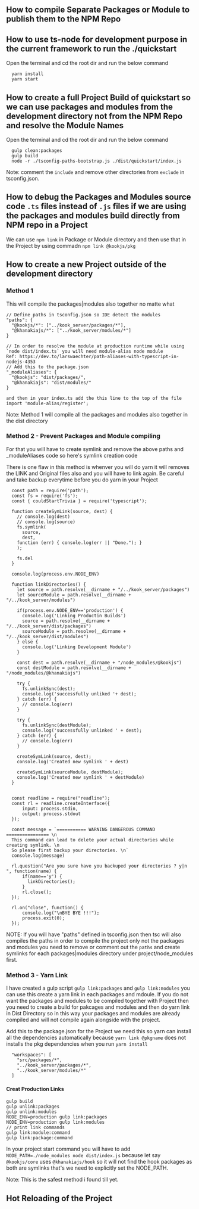 ## How to compile Separate Packages or Module to publish them to the NPM Repo


## How to use ts-node for development purpose in the current framework to run the ./quickstart
Open the terminal and cd the root dir and run the below command
```
  yarn install
  yarn start
```

## How to create a full Project Build of quickstart so we can use packages and modules from the development directory not from the NPM Repo and resolve the Module Names
Open the terminal and cd the root dir and run the below command
```
  gulp clean:packages
  gulp build
  node -r ./tsconfig-paths-bootstrap.js ./dist/quickstart/index.js
```
Note: comment the `include` and remove other directories from `exclude` in tsconfig.json.

## How to debug the Packages and Modules source code `.ts` files instead of `.js` files if we are using the packages and modules build directly from NPM repo in a Project
We can use `npm link` in Package or Module directory and then use that in the Project by using commadn `npm link @kookjs/pkg`


## How to create a new Project outside of the development directory

### Method 1
This will compile the packages|modules also together no matte what
```
// Define paths in tsconfig.json so IDE detect the modules
"paths": {
  "@kookjs/*": ["../kook_server/packages/*"],
  "@khanakiajs/*": ["../kook_server/modules/*"]
}

// In order to resolve the module at production runtime while using `node dist/index.ts` you will need module-alias node module
Ref: https://dev.to/larswaechter/path-aliases-with-typescript-in-nodejs-4353
// Add this to the package.json
"_moduleAliases": {
  "@kookjs": "dist/packages/",
  "@khanakiajs": "dist/modules/"
}

and then in your index.ts add the this line to the top of the file
import 'module-alias/register';
```
Note: Method 1 will compile all the packages and modules also together in the dist directory

### Method 2 - Prevent Packages and Module compiling
For that you will have to create symlink and remove the above paths and _moduleAliases code so here's symlink creation code

There is one flaw in this method is whenver you will do yarn it will removes the LINK and Original files also and you will have to link again. Be careful and take backup everytime before you do yarn in your Project
```
  const path = require('path');
  const fs = require('fs');
  const { couldStartTrivia } = require('typescript');

  function createSymLink(source, dest) {
    // console.log(dest)
    // console.log(source)
    fs.symlink(
      source,
      dest,
    function (err) { console.log(err || "Done."); }
    );

    fs.del
  }

  console.log(process.env.NODE_ENV)

  function linkDirectories() {
    let source = path.resolve(__dirname + "/../kook_server/packages")
    let sourceModule = path.resolve(__dirname + "/../kook_server/modules")

    if(process.env.NODE_ENV=='production') {
      console.log('Linking Productin Builds')
      source = path.resolve(__dirname + "/../kook_server/dist/packages")
      sourceModule = path.resolve(__dirname + "/../kook_server/dist/modules")
    } else {
      console.log('Linking Development Module')
    }

    const dest = path.resolve(__dirname + "/node_modules/@kookjs")
    const destModule = path.resolve(__dirname + "/node_modules/@khanakiajs")

    try {
      fs.unlinkSync(dest);
      console.log('successfully unliked '+ dest);
    } catch (err) {
      // console.log(err)
    }

    try {
      fs.unlinkSync(destModule);
      console.log('successfully unlinked ' + dest);
    } catch (err) {
      // console.log(err)
    }
    
    createSymLink(source, dest);
    console.log('Created new symlink ' + dest)

    createSymLink(sourceModule, destModule);
    console.log('Created new symlink ' + destModule)
  }


  const readline = require("readline");
  const rl = readline.createInterface({
      input: process.stdin,
      output: process.stdout
  });

  const message = `=========== WARNING DANGEROUS COMMAND ================ \n
  This command can lead to delete your actual directories while creating symlink. \n
  So please first backup your directories. \n`
  console.log(message)

  rl.question("Are you sure have you backuped your directories ? y|n ", function(name) {
      if(name=='y') {
        linkDirectories();
      }
      rl.close();
  });

  rl.on("close", function() {
      console.log("\nBYE BYE !!!");
      process.exit(0);
  });
```

NOTE: If you will have "paths" defined in tsconfig.json then tsc will also compiles the paths in order to compile the project only not the packages and modules you need to remove or comment out the `paths` and create symlinks for each packages|modules directory under project/node_modules first.

### Method 3 - Yarn Link
I have created a gulp script `gulp link:packages` and `gulp link:modules` you can use this create a yarn link in each packages and mdoule.
If you do not want the packages and modules to be compiled together with Project then you need to create a build for pakcages and modules and then do yarn link in Dist Directory so in this way your packages and modules are already compiled and will not compile again alongside with the project.

Add this to the package.json for the Project we need this so yarn can install all the dependencies automatically because `yarn link @pkgname` does not installs the pkg dependencies when you run `yarn install`
```
  "workspaces": [
    "src/packages/*",
    "../kook_server/packages/*",
    "../kook_server/modules/*"
  ]
```

#### Creat Production Links
```
gulp build
gulp unlink:packages
gulp unlink:modules
NODE_ENV=production gulp link:packages
NODE_ENV=production gulp link:modules
// print link commands
gulp link:module:command
gulp link:package:command
```

In your project start command you will have to add `NODE_PATH=./node_modules node dist/index.js` because let say `@kookjs/core` uses `@khanakiajs/hook` so it will not find the hook packages as both are symlinks that's we need to explicitly set the NODE_PATH.

Note: This is the safest method i found till yet.

## Hot Reloading of the Project
